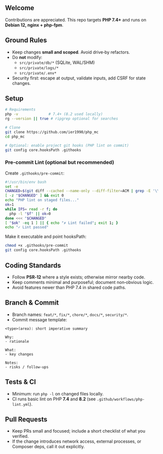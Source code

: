 
## Welcome
Contributions are appreciated. This repo targets **PHP 7.4+** and runs on **Debian 12, nginx + php‑fpm**.

## Ground Rules
- Keep changes **small and scoped**. Avoid drive‑by refactors.
- Do **not** modify:
  - `src/private/db/*` (SQLite, WAL/SHM)
  - `src/private/logs/*`
  - `src/private/.env*`
- Security first: escape at output, validate inputs, add CSRF for state changes.

## Setup
```bash
# Requirements
php -v              # 7.4+ (8.2 used locally)
rg --version || true # ripgrep optional for searches

# Clone
git clone https://github.com/ier1990/php_mc
cd php_mc

# Optional: enable project git hooks (PHP lint on commit)
git config core.hooksPath .githooks
```

### Pre-commit Lint (optional but recommended)
Create `.githooks/pre-commit`:
```bash
#!/usr/bin/env bash
set -e
CHANGED=$(git diff --cached --name-only --diff-filter=ACM | grep -E '\\.php$' || true)
[ -z "$CHANGED" ] && exit 0
echo "PHP lint on staged files..."
ok=1
while IFS= read -r f; do
  php -l "$f" || ok=0
done <<< "$CHANGED"
[ "$ok" -eq 1 ] || { echo "✗ Lint failed"; exit 1; }
echo "✓ Lint passed"
```
Make it executable and point hooksPath:
```bash
chmod +x .githooks/pre-commit
git config core.hooksPath .githooks
```

## Coding Standards
- Follow **PSR‑12** where a style exists; otherwise mirror nearby code.
- Keep comments minimal and purposeful; document non‑obvious logic.
- Avoid features newer than PHP 7.4 in shared code paths.

## Branch & Commit
- Branch names: `feat/*`, `fix/*`, `chore/*`, `docs/*`, `security/*`.
- Commit message template:
```
<type>(area): short imperative summary

Why:
- rationale

What:
- key changes

Notes:
- risks / follow-ups
```

## Tests & CI
- Minimum: run `php -l` on changed files locally.
- CI runs basic lint on PHP **7.4** and **8.2** (see `.github/workflows/php-lint.yml`).

## Pull Requests
- Keep PRs small and focused; include a short checklist of what you verified.
- If the change introduces network access, external processes, or Composer deps, call it out explicitly.

